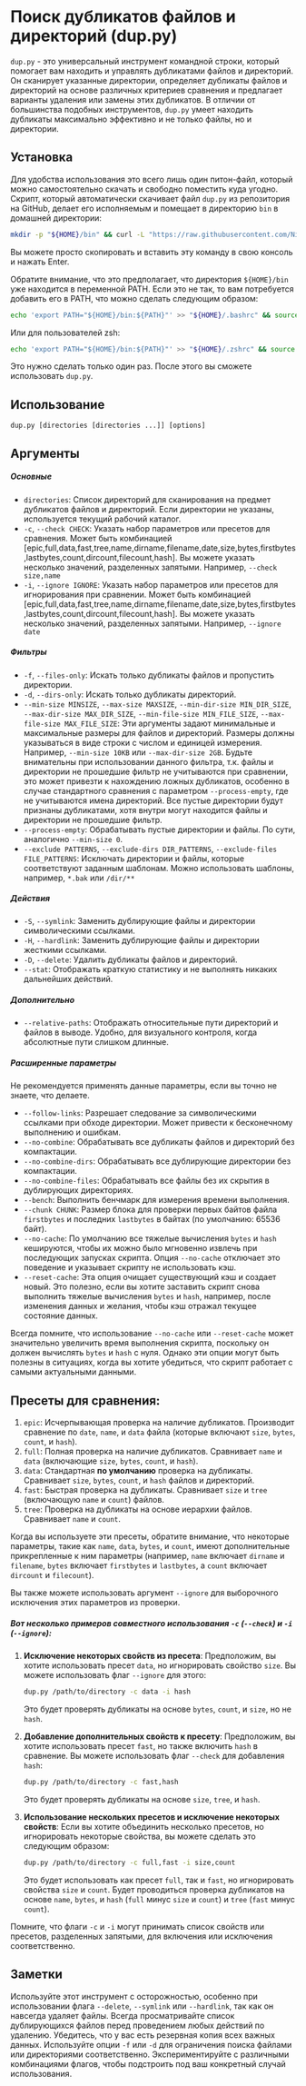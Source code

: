 # Поиск дубликатов файлов и директорий (dup.py)

`dup.py` - это универсальный инструмент командной строки, который помогает вам находить и управлять дубликатами файлов и директорий. Он сканирует указанные директории, определяет дубликаты файлов и директорий на основе различных критериев сравнения и предлагает варианты удаления или замены этих дубликатов. В отличии от большинства подобных инструментов, `dup.py` умеет находить дубликаты максимально эффективно и не только файлы, но и директории.

## Установка

Для удобства использования это всего лишь один питон-файл, который можно самостоятельно скачать и свободно поместить куда угодно.
Скрипт, который автоматически скачивает файл `dup.py` из репозитория на GitHub, делает его исполняемым и помещает в директорию `bin` в домашней директории:

```bash
mkdir -p "${HOME}/bin" && curl -L "https://raw.githubusercontent.com/NikolayBorisov/dup.py/main/dup.py" -o "${HOME}/bin/dup.py" && chmod +x "${HOME}/bin/dup.py"
```

Вы можете просто скопировать и вставить эту команду в свою консоль и нажать Enter.

Обратите внимание, что это предполагает, что директория `${HOME}/bin` уже находится в переменной PATH. Если это не так, то вам потребуется добавить его в PATH, что можно сделать следующим образом:

```bash
echo 'export PATH="${HOME}/bin:${PATH}"' >> "${HOME}/.bashrc" && source "${HOME}/.bashrc"
```

Или для пользователей zsh:

```bash
echo 'export PATH="${HOME}/bin:${PATH}"' >> "${HOME}/.zshrc" && source "${HOME}/.zshrc"
```

Это нужно сделать только один раз. После этого вы сможете использовать `dup.py`.

## Использование

```plaintext
dup.py [directories [directories ...]] [options]
```

## Аргументы

##### Основные

- `directories`: Список директорий для сканирования на предмет дубликатов файлов и директорий. Если директории не указаны, используется текущий рабочий каталог.
- `-c`, `--check CHECK`: Указать набор параметров или пресетов для сравнения. Может быть комбинацией [epic,full,data,fast,tree,name,dirname,filename,date,size,bytes,firstbytes,lastbytes,count,dircount,filecount,hash]. Вы можете указать несколько значений, разделенных запятыми. Например, `--check size,name`
- `-i`, `--ignore IGNORE`: Указать набор параметров или пресетов для игнорирования при сравнении. Может быть комбинацией [epic,full,data,fast,tree,name,dirname,filename,date,size,bytes,firstbytes,lastbytes,count,dircount,filecount,hash]. Вы можете указать несколько значений, разделенных запятыми. Например, `--ignore date`

##### Фильтры

- `-f`, `--files-only`: Искать только дубликаты файлов и пропустить директории.
- `-d`, `--dirs-only`: Искать только дубликаты директорий.
- `--min-size MINSIZE`,
  `--max-size MAXSIZE`,
  `--min-dir-size MIN_DIR_SIZE`,
  `--max-dir-size MAX_DIR_SIZE`,
  `--min-file-size MIN_FILE_SIZE`,
  `--max-file-size MAX_FILE_SIZE`: Эти аргументы задают минимальные и максимальные размеры для файлов и директорий. Размеры должны указываться в виде строки с числом и единицей измерения. Например, `--min-size 10KB` или `--max-dir-size 2GB`. Будьте внимательны при использовании данного фильтра, т.к. файлы и директории не прошедшие фильтр не учитываются при сравнении, это может привезти к нахождению ложных дубликатов, особенно в случае стандартного сравнения с параметром `--process-empty`, где не учитываются имена директорий. Все пустые директории будут признаны дубликатами, хотя внутри могут находится файлы и директории не прошедшие фильтр.
- `--process-empty`: Обрабатывать пустые директории и файлы. По сути, аналогично `--min-size 0`.
- `--exclude PATTERNS`,
  `--exclude-dirs DIR_PATTERNS`,
  `--exclude-files FILE_PATTERNS`: Исключать директории и файлы, которые соответствуют заданным шаблонам. Можно использовать шаблоны, например, `*.bak` или `/dir/**`

##### Действия

- `-S`, `--symlink`: Заменить дублирующие файлы и директории символическими ссылками.
- `-H`, `--hardlink`: Заменить дублирующие файлы и директории жесткими ссылками.
- `-D`, `--delete`: Удалить дубликаты файлов и директорий.
- `--stat`: Отображать краткую статистику и не выполнять никаких дальнейших действий.

##### Дополнительно

- `--relative-paths`: Отображать относительные пути директорий и файлов в выводе. Удобно, для визуального контроля, когда абсолютные пути слишком длинные.

##### Расширенные параметры

Не рекомендуется применять данные параметры, если вы точно не знаете, что делаете.

- `--follow-links`: Разрешает следование за символическими ссылками при обходе директории. Может привести к бесконечному выполнению и ошибкам.
- `--no-combine`: Обрабатывать все дубликаты файлов и директорий без компактации.
- `--no-combine-dirs`: Обрабатывать все дублирующие директории без компактации.
- `--no-combine-files`: Обрабатывать все файлы без их скрытия в дублирующих директориях.
- `--bench`: Выполнить бенчмарк для измерения времени выполнения.
- `--chunk CHUNK`: Размер блока для проверки первых байтов файла `firstbytes` и последних `lastbytes` в байтах (по умолчанию: 65536 байт).
- `--no-cache`: По умолчанию все тяжелые вычисления `bytes` и `hash` кешируются, чтобы их можно было мгновенно извлечь при последующих запусках скрипта. Опция `--no-cache` отключает это поведение и указывает скрипту не использовать кэш.
- `--reset-cache`: Эта опция очищает существующий кэш и создает новый. Это полезно, если вы хотите заставить скрипт снова выполнить тяжелые вычисления `bytes` и `hash`, например, после изменения данных и желания, чтобы кэш отражал текущее состояние данных.

Всегда помните, что использование `--no-cache` или `--reset-cache` может значительно увеличить время выполнения скрипта, поскольку он должен вычислять `bytes` и `hash` с нуля. Однако эти опции могут быть полезны в ситуациях, когда вы хотите убедиться, что скрипт работает с самыми актуальными данными.

## Пресеты для сравнения:

1. `epic`: Исчерпывающая проверка на наличие дубликатов. Производит сравнение по `date`, `name`, и `data` файла (которые включают `size`, `bytes`, `count`, и `hash`).
2. `full`: Полная проверка на наличие дубликатов. Сравнивает `name` и `data` (включающие `size`, `bytes`, `count`, и `hash`).
3. `data`: Стандартная **по умолчанию** проверка на дубликаты. Сравнивает `size`, `bytes`, `count`, и `hash` файлов и директорий.
4. `fast`: Быстрая проверка на дубликаты. Сравнивает `size` и `tree` (включающую `name` и `count`) файлов.
5. `tree`: Проверка на дубликаты на основе иерархии файлов. Сравнивает `name` и `count`.

Когда вы используете эти пресеты, обратите внимание, что некоторые параметры, такие как `name`, `data`, `bytes`, и `count`, имеют дополнительные прикрепленные к ним параметры (например, `name` включает `dirname` и `filename`, `bytes` включает `firstbytes` и `lastbytes`, а `count` включает `dircount` и `filecount`).

Вы также можете использовать аргумент `--ignore` для выборочного исключения этих параметров из проверки.

##### Вот несколько примеров совместного использования `-c` (`--check`) и `-i` (`--ignore`):

1. **Исключение некоторых свойств из пресета**: Предположим, вы хотите использовать пресет `data`, но игнорировать свойство `size`. Вы можете использовать флаг `--ignore` для этого:

   ```bash
   dup.py /path/to/directory -c data -i hash
   ```

   Это будет проверять дубликаты на основе `bytes`, `count`, и `size`, но не `hash`.
2. **Добавление дополнительных свойств к пресету**: Предположим, вы хотите использовать пресет `fast`, но также включить `hash` в сравнение. Вы можете использовать флаг `--check` для добавления `hash`:

   ```bash
   dup.py /path/to/directory -c fast,hash
   ```

   Это будет проверять дубликаты на основе `size`, `tree`, и `hash`.
3. **Использование нескольких пресетов и исключение некоторых свойств**: Если вы хотите объединить несколько пресетов, но игнорировать некоторые свойства, вы можете сделать это следующим образом:

   ```bash
   dup.py /path/to/directory -c full,fast -i size,count
   ```

   Это будет использовать как пресет `full`, так и `fast`, но игнорировать свойства `size` и `count`. Будет проводиться проверка дубликатов на основе `name`, `bytes`, и `hash` (`full` минус `size` и `count`) и `tree` (`fast` минус `count`).

Помните, что флаги `-c` и `-i` могут принимать список свойств или пресетов, разделенных запятыми, для включения или исключения соответственно.

## Заметки

Используйте этот инструмент с осторожностью, особенно при использовании флага `--delete`, `--symlink` или `--hardlink`, так как он навсегда удаляет файлы. Всегда просматривайте список дублирующихся файлов перед проведением любых действий по удалению. Убедитесь, что у вас есть резервная копия всех важных данных. Используйте опции `-f` или `-d` для ограничения поиска файлами или директориями соответственно. Экспериментируйте с различными комбинациями флагов, чтобы подстроить под ваш конкретный случай использования.
